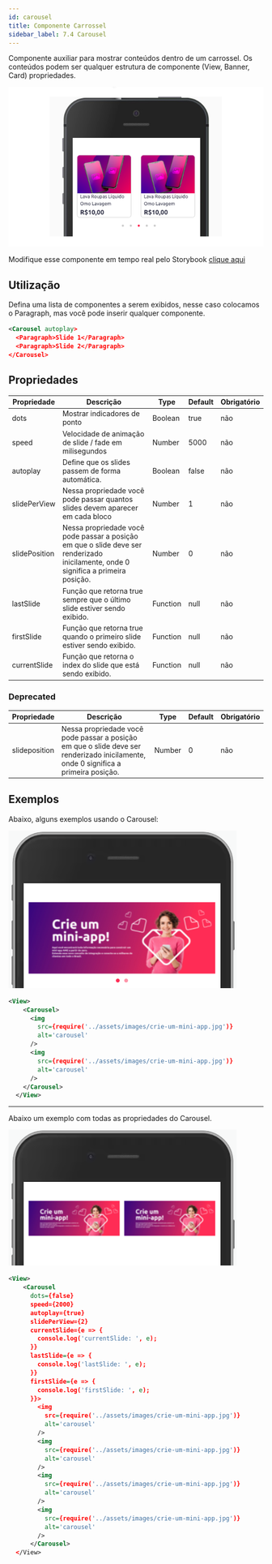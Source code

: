 ```yaml
---
id: carousel
title: Componente Carrossel
sidebar_label: 7.4 Carousel
---
```



Componente auxiliar para mostrar conteúdos dentro de um carrossel.
Os conteúdos podem ser qualquer estrutura de componente (View, Banner, Card)
propriedades.

![optin](assets/images_components/v2.0.0/Carousel.png)

 Modifique esse componente em tempo real pelo Storybook [clique aqui](https://ame-miniapp-components.calindra.com.br/storybook/?path=/story/organiza%C3%A7%C3%A3o-carousel--basic)

## Utilização

Defina uma lista de componentes a serem exibidos, nesse caso colocamos o Paragraph, mas você pode inserir qualquer componente.

```xml harmony
<Carousel autoplay>
  <Paragraph>Slide 1</Paragraph>
  <Paragraph>Slide 2</Paragraph>
</Carousel>
```

## Propriedades

| Propriedade   | Descrição                                                                                                                           | Type     | Default | Obrigatório |
|---------------|-------------------------------------------------------------------------------------------------------------------------------------|----------|---------|-------------|
| dots          | Mostrar indicadores de ponto                                                                                                        | Boolean  | true    | não         |
| speed         | Velocidade de animação de slide / fade em milisegundos                                                                              | Number   | 5000    | não         |
| autoplay      | Define que os slides passem de forma automática.                                                                                    | Boolean  | false   | não         |
| slidePerView  | Nessa propriedade você pode passar quantos slides devem aparecer em cada bloco                                                      | Number   | 1       | não         |
| slidePosition | Nessa propriedade você pode passar a posição em que o slide deve ser renderizado inicilamente, onde 0 significa a primeira posição. | Number   | 0       | não         |
| lastSlide     | Função que retorna true sempre que o último slide estiver sendo exibido.                                                            | Function | null    | não         |
| firstSlide    | Função que retorna true quando o primeiro slide estiver sendo exibido.                                                              | Function | null    | não         |
| currentSlide  | Função que retorna o index do slide que está sendo exibido.                                                                         | Function | null    | não         |


### Deprecated

| Propriedade   | Descrição                                                                                                                           | Type   | Default | Obrigatório |
|---------------|-------------------------------------------------------------------------------------------------------------------------------------|--------|---------|-------------|
| slideposition | Nessa propriedade você pode passar a posição em que o slide deve ser renderizado inicilamente, onde 0 significa a primeira posição. | Number | 0       | não         |

## Exemplos

Abaixo, alguns exemplos usando o Carousel:

![Carousel](assets/images_components/v2.18.0/carousel_ex1.png)

```xml
<View>
    <Carousel>
      <img
        src={require('../assets/images/crie-um-mini-app.jpg')}
        alt='carousel'
      />
      <img
        src={require('../assets/images/crie-um-mini-app.jpg')}
        alt='carousel'
      />
    </Carousel>
  </View>
```

---

Abaixo um exemplo com todas as propriedades do Carousel.

![Carousel](assets/images_components/v2.18.0/carousel_ex2.png)

```xml
<View>
    <Carousel
      dots={false}
      speed={2000}
      autoplay={true}
      slidePerView={2}
      currentSlide={e => {
        console.log('currentSlide: ', e);
      }}
      lastSlide={e => {
        console.log('lastSlide: ', e);
      }}
      firstSlide={e => {
        console.log('firstSlide: ', e);
      }}>
        <img
          src={require('../assets/images/crie-um-mini-app.jpg')}
          alt='carousel'
        />
        <img
          src={require('../assets/images/crie-um-mini-app.jpg')}
          alt='carousel'
        />
        <img
          src={require('../assets/images/crie-um-mini-app.jpg')}
          alt='carousel'
        />
        <img
          src={require('../assets/images/crie-um-mini-app.jpg')}
          alt='carousel'
        />
      </Carousel>
  </View>
```
